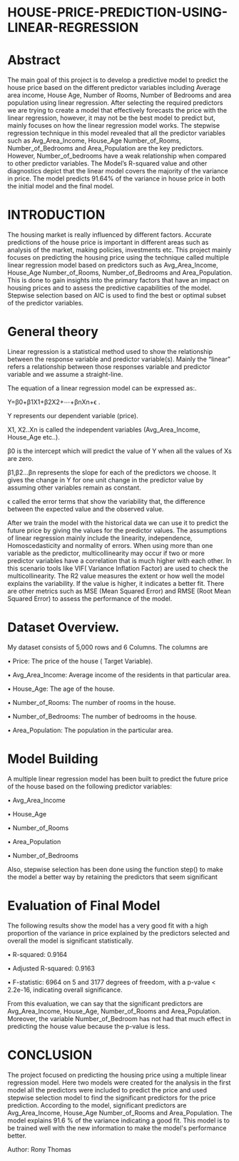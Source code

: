 # HOUSE-PRICE-PREDICTION-USING-LINEAR-REGRESSION
# Abstract
The main goal of this project is to develop a predictive model to predict the house price based on the different predictor variables including Average area income, House Age, Number of Rooms, Number of Bedrooms and area population using linear regression. After selecting the required predictors we are trying to create a model that effectively forecasts the price with the linear regression, however, it may not be the best model to predict but, mainly focuses on how the linear regression model works.
The stepwise regression technique in this model revealed that all the predictor variables such as Avg_Area_Income, House_Age Number_of_Rooms, Number_of_Bedrooms and Area_Population are the key predictors. However, Number_of_bedrooms have a weak relationship when compared to other predictor variables. The Model’s R-squared value and other diagnostics depict that the linear model covers the majority of the variance in price. The model predicts 91.64% of the variance in house price in both the initial model and the final model.

# INTRODUCTION
The housing market is really influenced by different factors. Accurate predictions of the house price is important in different areas such as analysis of the market, making policies, investments etc. This project mainly focuses on predicting the housing price using the technique called multiple linear regression model based on predictors such as Avg_Area_Income, House_Age Number_of_Rooms, Number_of_Bedrooms and Area_Population. This is done to gain insights into the primary factors that have an impact on housing prices and to assess the predictive capabilities of the model. Stepwise selection based on AIC is used to find the best or optimal subset of the predictor variables.

# General theory 
Linear regression is a statistical method used to show the relationship between the response variable and predictor variable(s). Mainly the “linear” refers a relationship between those responses variable and predictor variable and we assume a straight-line.

The equation of a linear regression model can be expressed as:.

Y=β0+β1X1+β2X2+⋯+βnXn+ϵ .

Y represents  our dependent variable (price).

X1, X2..Xn is called the independent variables (Avg_Area_Income, House_Age etc..).

β0 is the intercept which will predict the value of Y when all the values of Xs are zero.

β1,β2…βn represents the slope for each of the predictors we choose. It gives the change in Y for one unit change in the predictor value by assuming other variables remain as constant.

ϵ called the error terms that show the variability that, the difference between the expected value and the observed value.

After we train the model with the historical data we can use it to predict the future price by giving the values for the predictor values. The assumptions of linear regression mainly include the linearity, independence, Homoscedasticity and normality of errors.
When using more than one variable as the predictor, multicollinearity may occur if two or more predictor variables have a correlation that is much higher with each other. In this scenario tools like VIF( Variance Inflation Factor)  are used to check the multicollinearity. The R2 value measures the extent or how well the model explains the variability. If the value is higher, it indicates a better fit. There are other metrics such as MSE (Mean Squared Error) and RMSE (Root Mean Squared Error) to assess the performance of the model.

# Dataset Overview.
My dataset consists of 5,000 rows and 6 Columns. The columns are

•	Price: The price of the house ( Target Variable).

•	Avg_Area_Income: Average income of the residents in that particular area.

•	House_Age: The age of the house.

•	Number_of_Rooms: The number of rooms in the house.

•	Number_of_Bedrooms: The number of bedrooms in the house.

•	Area_Population: The population in the particular area.

# Model Building
A multiple linear regression model has been built to predict the future price of the house based on the following predictor variables:

•	Avg_Area_Income

•	House_Age

•	Number_of_Rooms

•	Area_Population

•	Number_of_Bedrooms

Also, stepwise selection has been done using the function step() to make the model a better way by retaining the predictors that seem significant


# Evaluation of Final Model
The following results show the model has a very good fit with a high proportion of the variance in price explained by the predictors selected and overall the model is significant statistically.

•	R-squared: 0.9164

•	Adjusted R-squared: 0.9163

•	F-statistic: 6964 on 5 and 3177 degrees of freedom, with a p-value < 2.2e-16, indicating overall significance.

From this evaluation, we can say that the significant predictors are  Avg_Area_Income, House_Age, Number_of_Rooms and Area_Population. Moreover, the variable Number_of_Bedroom has not had that much effect in predicting the house value because the p-value is less.


# CONCLUSION
The project focused on predicting the housing price using a multiple linear regression model. Here two models were created for the analysis in the first model all the predictors were included to predict the price and used stepwise selection model to find the significant predictors for the price prediction. According to the model, significant predictors are Avg_Area_Income, House_Age Number_of_Rooms and Area_Population. The model explains  91.6 % of the variance indicating a good fit. This model is to be trained well with the new information to make the model's performance better.


Author: Rony Thomas




